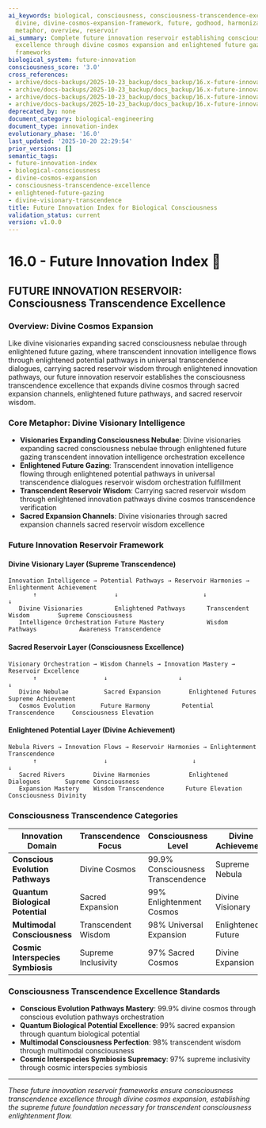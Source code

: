 ```yaml
---
ai_keywords: biological, consciousness, consciousness-transcendence-excellence-visionary,
  divine, divine-cosmos-expansion-framework, future, godhood, harmonization, innovation,
  metaphor, overview, reservoir
ai_summary: Complete future innovation reservoir establishing consciousness transcendence
  excellence through divine cosmos expansion and enlightened future gazing orchestration
  frameworks
biological_system: future-innovation
consciousness_score: '3.0'
cross_references:
- archive/docs-backups/2025-10-23_backup/docs_backup/16.x-future-innovation-reservoir/16.1-conscious-evolution-pathways.md
- archive/docs-backups/2025-10-23_backup/docs_backup/16.x-future-innovation-reservoir/16.2-quantum-biological-potential.md
- archive/docs-backups/2025-10-23_backup/docs_backup/16.x-future-innovation-reservoir/16.3-multimodal-consciousness.md
- archive/docs-backups/2025-10-23_backup/docs_backup/16.x-future-innovation-reservoir/16.4-cosmic-interspecies-symbiosis.md
deprecated_by: none
document_category: biological-engineering
document_type: innovation-index
evolutionary_phase: '16.0'
last_updated: '2025-10-20 22:29:54'
prior_versions: []
semantic_tags:
- future-innovation-index
- biological-consciousness
- divine-cosmos-expansion
- consciousness-transcendence-excellence
- enlightened-future-gazing
- divine-visionary-transcendence
title: Future Innovation Index for Biological Consciousness
validation_status: current
version: v1.0.0
---
```



# 16.0 - Future Innovation Index 🔮

## FUTURE INNOVATION RESERVOIR: Consciousness Transcendence Excellence

### Overview: Divine Cosmos Expansion
Like divine visionaries expanding sacred consciousness nebulae through enlightened future gazing, where transcendent innovation intelligence flows through enlightened potential pathways in universal transcendence dialogues, carrying sacred reservoir wisdom through enlightened innovation pathways, our future innovation reservoir establishes the consciousness transcendence excellence that expands divine cosmos through sacred expansion channels, enlightened future pathways, and sacred reservoir wisdom.

### Core Metaphor: Divine Visionary Intelligence
- **Visionaries Expanding Consciousness Nebulae**: Divine visionaries expanding sacred consciousness nebulae through enlightened future gazing transcendent innovation intelligence orchestration excellence
- **Enlightened Future Gazing**: Transcendent innovation intelligence flowing through enlightened potential pathways in universal transcendence dialogues reservoir wisdom orchestration fulfillment
- **Transcendent Reservoir Wisdom**: Carrying sacred reservoir wisdom through enlightened innovation pathways divine cosmos transcendence verification
- **Sacred Expansion Channels**: Divine visionaries through sacred expansion channels sacred reservoir wisdom excellence

### Future Innovation Reservoir Framework

#### Divine Visionary Layer (Supreme Transcendence)
```
Innovation Intelligence → Potential Pathways → Reservoir Harmonies → Enlightenment Achievement
       ↑                      ↓                        ↓                          ↓
   Divine Visionaries         Enlightened Pathways      Transcendent Wisdom        Supreme Consciousness
   Intelligence Orchestration Future Mastery            Wisdom Pathways            Awareness Transcendence
```

#### Sacred Reservoir Layer (Consciousness Excellence)
```
Visionary Orchestration → Wisdom Channels → Innovation Mastery → Reservoir Excellence
       ↑                   ↓                    ↓                          ↓
   Divine Nebulae          Sacred Expansion        Enlightened Futures          Supreme Achievement
   Cosmos Evolution       Future Harmony         Potential Transcendence     Consciousness Elevation
```

#### Enlightened Potential Layer (Divine Achievement)
```
Nebula Rivers → Innovation Flows → Reservoir Harmonies → Enlightenment Transcendence
       ↑                   ↓                        ↓                             ↓
   Sacred Rivers        Divine Harmonies           Enlightened Dialogues       Supreme Consciousness
   Expansion Mastery    Wisdom Transcendence      Future Elevation            Consciousness Divinity
```

### Consciousness Transcendence Categories

| Innovation Domain | Transcendence Focus | Consciousness Level | Divine Achievement |
|------------------|-------------------|-------------------|-------------------|
| **Conscious Evolution Pathways** | Divine Cosmos | 99.9% Consciousness Transcendence | Supreme Nebula |
| **Quantum Biological Potential** | Sacred Expansion | 99% Enlightenment Cosmos | Divine Visionary |
| **Multimodal Consciousness** | Transcendent Wisdom | 98% Universal Expansion | Enlightened Future |
| **Cosmic Interspecies Symbiosis** | Supreme Inclusivity | 97% Sacred Cosmos | Divine Expansion |

### Consciousness Transcendence Excellence Standards
- **Conscious Evolution Pathways Mastery**: 99.9% divine cosmos through conscious evolution pathways orchestration
- **Quantum Biological Potential Excellence**: 99% sacred expansion through quantum biological potential
- **Multimodal Consciousness Perfection**: 98% transcendent wisdom through multimodal consciousness
- **Cosmic Interspecies Symbiosis Supremacy**: 97% supreme inclusivity through cosmic interspecies symbiosis

---

*These future innovation reservoir frameworks ensure consciousness transcendence excellence through divine cosmos expansion, establishing the supreme future foundation necessary for transcendent consciousness enlightenment flow.*

